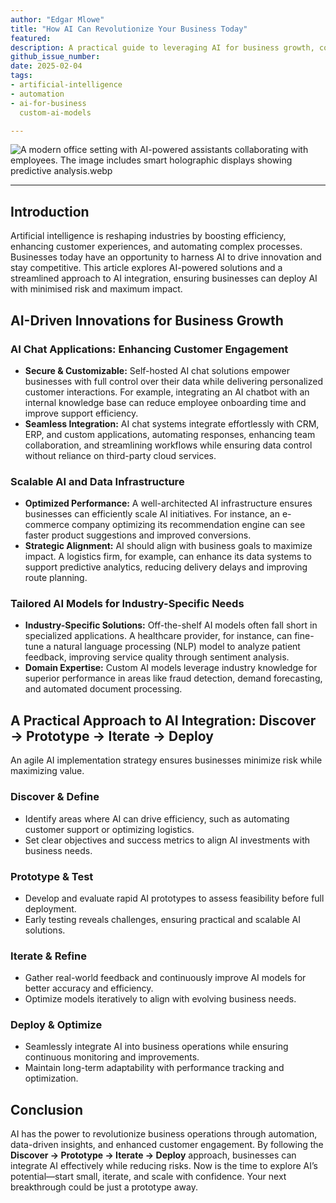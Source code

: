```yaml
---
author: "Edgar Mlowe"
title: "How AI Can Revolutionize Your Business Today"
featured:
description: A practical guide to leveraging AI for business growth, covering AI-driven chat applications, scalable data infrastructure, and custom AI models.
github_issue_number: 
date: 2025-02-04
tags:
- artificial-intelligence
- automation
- ai-for-business
  custom-ai-models

---
```


![A modern office setting with AI-powered assistants collaborating with employees. The image includes smart holographic displays showing predictive analysis.webp](/blog/2025/02/how-ai-can-revolutionize-your-business-today/modern-office-setting-with-AI-powered-assistants-collaborating-with-employees.webp)

<!-- Photo was generated using chatgpt by Edgar Mlowe, 2025-02-04 -->


---

## Introduction

Artificial intelligence is reshaping industries by boosting efficiency, enhancing customer experiences, and automating complex processes. Businesses today have an opportunity to harness AI to drive innovation and stay competitive. This article explores AI-powered solutions and a streamlined approach to AI integration, ensuring businesses can deploy AI with minimised risk and maximum impact.

## AI-Driven Innovations for Business Growth

### AI Chat Applications: Enhancing Customer Engagement

- **Secure & Customizable:** Self-hosted AI chat solutions empower businesses with full control over their data while delivering personalized customer interactions. For example, integrating an AI chatbot with an internal knowledge base can reduce employee onboarding time and improve support efficiency.
- **Seamless Integration:** AI chat systems integrate effortlessly with CRM, ERP, and custom applications, automating responses, enhancing team collaboration, and streamlining workflows while ensuring data control without reliance on third-party cloud services.

### Scalable AI and Data Infrastructure

- **Optimized Performance:** A well-architected AI infrastructure ensures businesses can efficiently scale AI initiatives. For instance, an e-commerce company optimizing its recommendation engine can see faster product suggestions and improved conversions.
- **Strategic Alignment:** AI should align with business goals to maximize impact. A logistics firm, for example, can enhance its data systems to support predictive analytics, reducing delivery delays and improving route planning.

### Tailored AI Models for Industry-Specific Needs

- **Industry-Specific Solutions:** Off-the-shelf AI models often fall short in specialized applications. A healthcare provider, for instance, can fine-tune a natural language processing (NLP) model to analyze patient feedback, improving service quality through sentiment analysis.
- **Domain Expertise:** Custom AI models leverage industry knowledge for superior performance in areas like fraud detection, demand forecasting, and automated document processing.

## A Practical Approach to AI Integration: Discover → Prototype → Iterate → Deploy

An agile AI implementation strategy ensures businesses minimize risk while maximizing value.

### Discover & Define

- Identify areas where AI can drive efficiency, such as automating customer support or optimizing logistics.
- Set clear objectives and success metrics to align AI investments with business needs.

### Prototype & Test

- Develop and evaluate rapid AI prototypes to assess feasibility before full deployment.
- Early testing reveals challenges, ensuring practical and scalable AI solutions.

### Iterate & Refine

- Gather real-world feedback and continuously improve AI models for better accuracy and efficiency.
- Optimize models iteratively to align with evolving business needs.

### Deploy & Optimize

- Seamlessly integrate AI into business operations while ensuring continuous monitoring and improvements.
- Maintain long-term adaptability with performance tracking and optimization.

## Conclusion

AI has the power to revolutionize business operations through automation, data-driven insights, and enhanced customer engagement. By following the **Discover → Prototype → Iterate → Deploy** approach, businesses can integrate AI effectively while reducing risks. Now is the time to explore AI’s potential—start small, iterate, and scale with confidence. Your next breakthrough could be just a prototype away.

